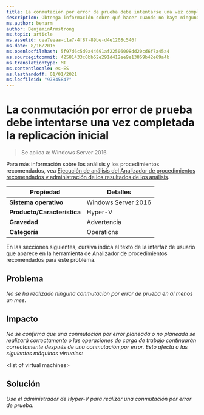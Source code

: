 ```yaml
---
title: La conmutación por error de prueba debe intentarse una vez completada la replicación inicial
description: Obtenga información sobre qué hacer cuando no haya ninguna conmutación por error de prueba una vez completada la replicación inicial.
ms.author: benarm
author: BenjaminArmstrong
ms.topic: article
ms.assetid: cea7eeaa-c1a7-4f87-89be-d4e1208c546f
ms.date: 8/16/2016
ms.openlocfilehash: 5f97d6c5d9a44691af22506008dd20cd6f7a45a4
ms.sourcegitcommit: 42581433c0bb62e291d412ee9e13869b42e69a4b
ms.translationtype: MT
ms.contentlocale: es-ES
ms.lasthandoff: 01/01/2021
ms.locfileid: "97845847"
---
```

# <a name="test-failover-should-be-attempted-after-initial-replication-is-complete"></a>La conmutación por error de prueba debe intentarse una vez completada la replicación inicial

>Se aplica a: Windows Server 2016

Para más información sobre los análisis y los procedimientos recomendados, vea [Ejecución de análisis del Analizador de procedimientos recomendados y administración de los resultados de los análisis](https://go.microsoft.com/fwlink/p/?LinkID=223177).

|Propiedad|Detalles|
|-|-|
|**Sistema operativo**|Windows Server 2016|
|**Producto/Característica**|Hyper-V|
|**Gravedad**|Advertencia|
|**Categoría**|Operations|

En las secciones siguientes, cursiva indica el texto de la interfaz de usuario que aparece en la herramienta de Analizador de procedimientos recomendados para este problema.

## <a name="problem"></a>Problema
*No se ha realizado ninguna conmutación por error de prueba en al menos un mes.*

## <a name="impact"></a>Impacto
*No se confirma que una conmutación por error planeada o no planeada se realizará correctamente o las operaciones de carga de trabajo continuarán correctamente después de una conmutación por error. Esto afecta a las siguientes máquinas virtuales:*

\<list of virtual machines>

## <a name="resolution"></a>Solución
*Use el administrador de Hyper-V para realizar una conmutación por error de prueba.*



